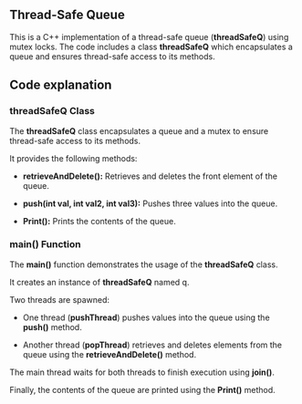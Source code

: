 ## Thread-Safe Queue
This is a C++ implementation of a thread-safe queue (**threadSafeQ**) using mutex locks.
The code includes a class **threadSafeQ** which encapsulates a queue and ensures thread-safe access to its methods.

## Code explanation
### threadSafeQ Class
The **threadSafeQ** class encapsulates a queue and a mutex to ensure thread-safe access to its methods.

It provides the following methods:

- **retrieveAndDelete():** Retrieves and deletes the front element of the queue.

- **push(int val, int val2, int val3):** Pushes three values into the queue.

- **Print():** Prints the contents of the queue.

### main() Function
The **main()** function demonstrates the usage of the **threadSafeQ** class.

It creates an instance of **threadSafeQ** named q.

Two threads are spawned:

- One thread (**pushThread**) pushes values into the queue using the **push()** method.

- Another thread (**popThread**) retrieves and deletes elements from the queue using the **retrieveAndDelete()** method.

The main thread waits for both threads to finish execution using **join()**.

Finally, the contents of the queue are printed using the **Print()** method.
